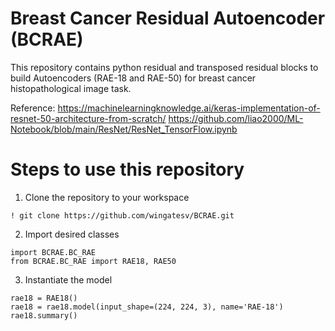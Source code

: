 # Breast Cancer Residual Autoencoder (BCRAE)

This repository contains python residual and transposed residual blocks to build Autoencoders (RAE-18 and RAE-50) for breast cancer histopathological image task.


Reference:
https://machinelearningknowledge.ai/keras-implementation-of-resnet-50-architecture-from-scratch/
https://github.com/liao2000/ML-Notebook/blob/main/ResNet/ResNet_TensorFlow.ipynb


# Steps to use this repository

1.  Clone the repository to your workspace


```
! git clone https://github.com/wingatesv/BCRAE.git
```

2.  Import desired classes

```
import BCRAE.BC_RAE
from BCRAE.BC_RAE import RAE18, RAE50
```

3. Instantiate the model

```
rae18 = RAE18()
rae18 = rae18.model(input_shape=(224, 224, 3), name='RAE-18')
rae18.summary()
```
